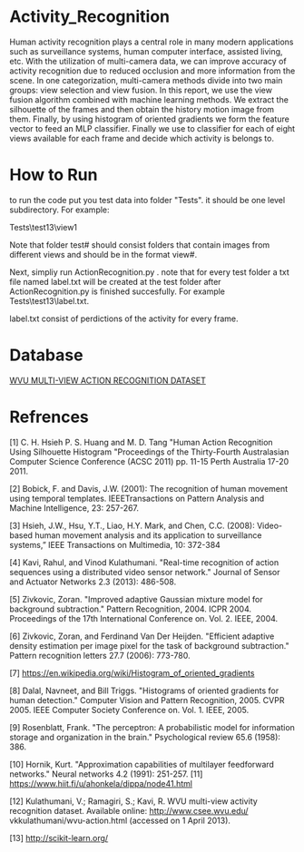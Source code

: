 # Activity_Recognition

Human activity recognition plays a central role in many modern applications such as surveillance systems, human computer interface, assisted living, etc. With the utilization of multi-camera data, we can improve accuracy of activity recognition due to reduced occlusion and more information from the scene. In one categorization, multi-camera methods divide into two main groups: view selection and view fusion. In this report, we use the view fusion algorithm combined with machine learning methods. We extract the silhouette of the frames and then obtain the history motion image from them. Finally, by using histogram of oriented gradients we form the feature vector to feed an MLP classifier. Finally we use to classifier for each of eight views available for each frame and decide which activity is belongs to.



# How to Run
to run the code put you test data into folder "Tests". it should be one level subdirectory. For example:

Tests\test13\view1

Note that folder test# should consist folders that contain images from different views and should be
in the format view#.

Next, simpliy run ActionRecognition.py . note that for every test folder a txt file named label.txt
will be created at the test folder after ActionRecognition.py  is finished succesfully. For example Tests\test13\label.txt. 

label.txt consist of perdictions of the activity for every frame.


# Database
[WVU MULTI-VIEW ACTION RECOGNITION DATASET](http://community.wvu.edu/~vkkulathumani/wvu-action.html)

# Refrences

[1]	C. H. Hsieh P. S. Huang and M. D. Tang "Human Action Recognition Using Silhouette Histogram "Proceedings of the Thirty-Fourth Australasian Computer Science Conference (ACSC 2011) pp. 11-15 Perth Australia 17-20 2011.  

[2]	Bobick, F. and Davis, J.W. (2001): The recognition of human movement using temporal templates. IEEETransactions on Pattern Analysis and Machine Intelligence, 23: 257-267. 

[3]	Hsieh, J.W., Hsu, Y.T., Liao, H.Y. Mark, and Chen, C.C. (2008): Video-based human movement analysis and its application to surveillance systems,” IEEE Transactions on Multimedia, 10: 372-384 

[4]	Kavi, Rahul, and Vinod Kulathumani. "Real-time recognition of action sequences using a distributed video sensor network." Journal of Sensor and Actuator Networks 2.3 (2013): 486-508. 

[5]	Zivkovic, Zoran. "Improved adaptive Gaussian mixture model for background subtraction." Pattern Recognition, 2004. ICPR 2004. Proceedings of the 17th International Conference on. Vol. 2. IEEE, 2004.

[6]	Zivkovic, Zoran, and Ferdinand Van Der Heijden. "Efficient adaptive density estimation per image pixel for the task of background subtraction." Pattern recognition letters 27.7 (2006): 773-780.

[7]	https://en.wikipedia.org/wiki/Histogram_of_oriented_gradients

[8]	Dalal, Navneet, and Bill Triggs. "Histograms of oriented gradients for human detection." Computer Vision and Pattern Recognition, 2005. CVPR 2005. IEEE Computer Society Conference on. Vol. 1. IEEE, 2005.

[9]	Rosenblatt, Frank. "The perceptron: A probabilistic model for information storage and organization in the brain." Psychological review 65.6 (1958): 386.

[10]	Hornik, Kurt. "Approximation capabilities of multilayer feedforward networks." Neural networks 4.2 (1991): 251-257.
[11]	https://www.hiit.fi/u/ahonkela/dippa/node41.html

[12]	Kulathumani, V.; Ramagiri, S.; Kavi, R. WVU multi-view activity recognition dataset. Available online: http://www.csee.wvu.edu/ vkkulathumani/wvu-action.html (accessed on 1 April 2013).

[13]	http://scikit-learn.org/

